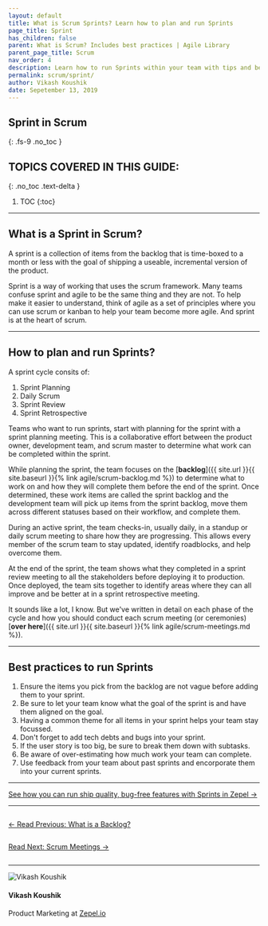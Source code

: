```yaml
---
layout: default
title: What is Scrum Sprints? Learn how to plan and run Sprints
page_title: Sprint
has_children: false
parent: What is Scrum? Includes best practices | Agile Library
parent_page_title: Scrum
nav_order: 4
description: Learn how to run Sprints within your team with tips and best practices.
permalink: scrum/sprint/
author: Vikash Koushik
date: Sepetember 13, 2019
---
```


## Sprint in Scrum
{: .fs-9 .no_toc }

## TOPICS COVERED IN THIS GUIDE:
{: .no_toc .text-delta }

1. TOC
{:toc}

---

## What is a Sprint in Scrum?
A sprint is a collection of items from the backlog that is time-boxed to a month or less with the goal of shipping a useable, incremental version of the product.

Sprint is a way of working that uses the scrum framework. Many teams confuse sprint and agile to be the same thing and they are not. To help make it easier to understand, think of agile as a set of principles where you can use scrum or kanban to help your team become more agile. And sprint is at the heart of scrum.

---

## How to plan and run Sprints?

A sprint cycle consits of:

1. Sprint Planning
1. Daily Scrum
1. Sprint Review
1. Sprint Retrospective

Teams who want to run sprints, start with planning for the sprint with a sprint planning meeting. This is a collaborative effort between the product owner, development team, and scrum master to determine what work can be completed within the sprint.

While planning the sprint, the team focuses on the [**backlog**]({{ site.url }}{{ site.baseurl }}{% link agile/scrum-backlog.md %}) to determine what to work on and how they will complete them before the end of the sprint. Once determined, these work items are called the sprint backlog and the development team will pick up items from the sprint backlog, move them across different statuses based on their workflow, and complete them.

During an active sprint, the team checks-in, usually daily, in a standup or daily scrum meeting to share how they are progressing. This allows every member of the scrum team to stay updated, identify roadblocks, and help overcome them.

At the end of the sprint, the team shows what they completed in a sprint review meeting to all the stakeholders before deploying it to production. Once deployed, the team sits together to identify areas where they can all improve and be better at in a sprint retrospective meeting.

It sounds like a lot, I know. But we've written in detail on each phase of the cycle and how you should conduct each scrum meeting (or ceremonies) [**over here**]({{ site.url }}{{ site.baseurl }}{% link agile/scrum-meetings.md %}).

---

## Best practices to run Sprints

1. Ensure the items you pick from the backlog are not vague before adding them to your sprint.
1. Be sure to let your team know what the goal of the sprint is and have them aligned on the goal.
1. Having a common theme for all items in your sprint helps your team stay focussed.
1. Don't forget to add tech debts and bugs into your sprint.
1. If the user story is too big, be sure to break them down with subtasks.
1. Be aware of over-estimating how much work your team can complete.
1. Use feedback from your team about past sprints and encorporate them into your current sprints.

---

<div class="highlight-row">
<div class="highlight-column">
<div class="highlight-card">
    <div class="highlight-container">
        <a href="https://zepel.io/features/sprints/?utm_source=agilelibrary&utm_medium=bottom-cta&utm_campaign=scrumsprint" target="_blank">
        <p class="highlight-card-title">See how you can run ship quality, bug-free features with Sprints in Zepel  →</p>
        </a>    
    </div>
</div>
</div>
</div>

---

<div class="row">
<div class="column">
<div class="card">
  <div class="container">
    <a href="{{ site.url }}{{ site.baseurl }}{% link agile/scrum-backlog.md %}">
    <p class="card-title">←  Read Previous: What is a Backlog?</p> 
    </a>
  </div>
</div>
</div>

<div class="column">
<div class="card">
  <div class="container">
    <a href="{{ site.url }}{{ site.baseurl }}{% link agile/scrum-meetings.md %}">
    <p class="card-title">Read Next: Scrum Meetings  →</p>
    </a>
  </div>
</div>
</div>
</div>

---

<section class="author-card">
        <img class="author-profile-image" src="/agile/assets/uploads/vikashkoushik.jpeg" alt="Vikash Koushik">
        <section class="author-card-content">
        <h4 class="author-card-name">Vikash Koushik</h4>
            <p>Product Marketing at <a href="https://zepel.io/">Zepel.io</a></p>
    </section>
</section>
